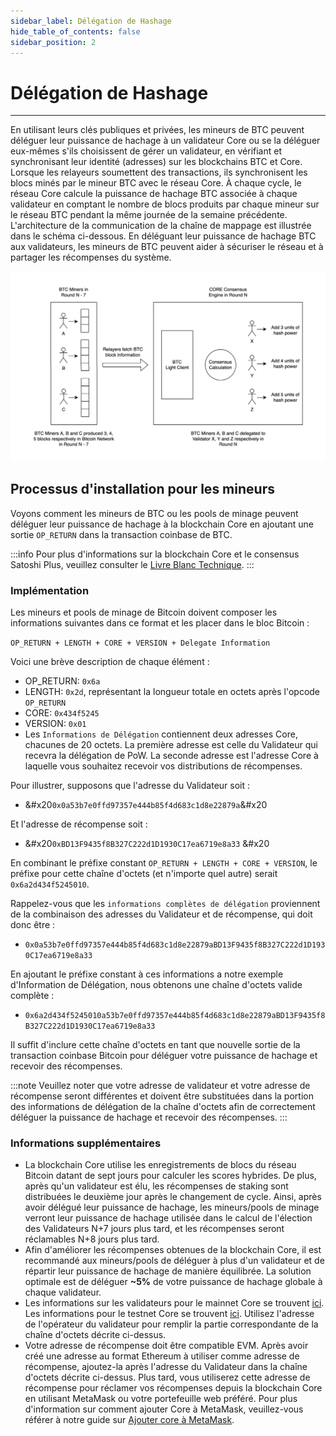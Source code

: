 ```yaml
---
sidebar_label: Délégation de Hashage
hide_table_of_contents: false
sidebar_position: 2
---
```


# Délégation de Hashage

---

En utilisant leurs clés publiques et privées, les mineurs de BTC peuvent déléguer leur puissance de hachage à un validateur Core ou se la déléguer eux-mêmes s'ils choisissent de gérer un validateur, en vérifiant et synchronisant leur identité (adresses) sur les blockchains BTC et Core. Lorsque les relayeurs soumettent des transactions, ils synchronisent les blocs minés par le mineur BTC avec le réseau Core. À chaque cycle, le réseau Core calcule la puissance de hachage BTC associée à chaque validateur en comptant le nombre de blocs produits par chaque mineur sur le réseau BTC pendant la même journée de la semaine précédente. L'architecture de la communication de la chaîne de mappage est illustrée dans le schéma ci-dessous. En déléguant leur puissance de hachage BTC aux validateurs, les mineurs de BTC peuvent aider à sécuriser le réseau et à partager les récompenses du système.

![delegate-hash](../../static/img/delegate/miner-power-relaying.png)

## Processus d'installation pour les mineurs

Voyons comment les mineurs de BTC ou les pools de minage peuvent déléguer leur puissance de hachage à la blockchain Core en ajoutant une sortie `OP_RETURN` dans la transaction coinbase de BTC.

:::info
Pour plus d'informations sur la blockchain Core et le consensus Satoshi Plus, veuillez consulter le [Livre Blanc Technique](https://whitepaper.coredao.org/).
:::

### Implémentation

Les mineurs et pools de minage de Bitcoin doivent composer les informations suivantes dans ce format et les placer dans le bloc Bitcoin :

`OP_RETURN + LENGTH + CORE + VERSION + Delegate Information`

Voici une brève description de chaque élément :

- OP\_RETURN: `0x6a`
- LENGTH: `0x2d`, représentant la longueur totale en octets après l'opcode `OP_RETURN`
- CORE: `0x434f5245`
- VERSION: `0x01`
- Les `Informations de Délégation` contiennent deux adresses Core, chacunes de 20 octets. La première adresse est celle du Validateur qui recevra la délégation de PoW. La seconde adresse est l'adresse Core à laquelle vous souhaitez recevoir vos distributions de récompenses.

Pour illustrer, supposons que l'adresse du Validateur soit :

- &#x20`0x0a53b7e0ffd97357e444b85f4d683c1d8e22879a`&#x20

Et l'adresse de récompense soit :

- &#x20`0xBD13F9435f8B327C222d1D1930C17ea6719e8a33` &#x20

En combinant le préfixe constant `OP_RETURN + LENGTH + CORE + VERSION`, le préfixe pour cette chaîne d'octets (et n'importe quel autre) serait `0x6a2d434f5245010`.

Rappelez-vous que les `informations complètes de délégation` proviennent de la combinaison des adresses du Validateur et de récompense, qui doit donc être :

- `0x0a53b7e0ffd97357e444b85f4d683c1d8e22879aBD13F9435f8B327C222d1D1930C17ea6719e8a33`

En ajoutant le préfixe constant à ces informations a notre exemple d'Information de Délégation, nous obtenons une chaîne d'octets valide complète :

- `0x6a2d434f5245010a53b7e0ffd97357e444b85f4d683c1d8e22879aBD13F9435f8B327C222d1D1930C17ea6719e8a33`

Il suffit d'inclure cette chaîne d'octets en tant que nouvelle sortie de la transaction coinbase Bitcoin pour déléguer votre puissance de hachage et recevoir des récompenses.

:::note
Veuillez noter que votre adresse de validateur et votre adresse de récompense seront différentes et doivent être substituées dans la portion des informations de délégation de la chaîne d'octets afin de correctement déléguer la puissance de hachage et recevoir des récompenses.
:::

### Informations supplémentaires

- La blockchain Core utilise les enregistrements de blocs du réseau Bitcoin datant de sept jours pour calculer les scores hybrides. De plus, après qu'un validateur est élu, les récompenses de staking sont distribuées le deuxième jour après le changement de cycle. Ainsi, après avoir délégué leur puissance de hachage, les mineurs/pools de minage verront leur puissance de hachage utilisée dans le calcul de l'élection des Validateurs N+7 jours plus tard, et les récompenses seront réclamables N+8 jours plus tard.
- Afin d'améliorer les récompenses obtenues de la blockchain Core, il est recommandé aux mineurs/pools de déléguer à plus d'un validateur et de répartir leur puissance de hachage de manière équilibrée. La solution optimale est de déléguer **\~5%** de votre puissance de hachage globale à chaque validateur.
- Les informations sur les validateurs pour le mainnet Core se trouvent [ici](https://stake.coredao.org/). Les informations pour le testnet Core se trouvent [ici](https://stake.test.btcs.network/). Utilisez l'adresse de l'opérateur du validateur pour remplir la partie correspondante de la chaîne d'octets décrite ci-dessus.
- Votre adresse de récompense doit être compatible EVM. Après avoir créé une adresse au format Ethereum à utiliser comme adresse de récompense, ajoutez-la après l'adresse du Validateur dans la chaîne d'octets décrite ci-dessus. Plus tard, vous utiliserez cette adresse de récompense pour réclamer vos récompenses depuis la blockchain Core en utilisant MetaMask ou votre portefeuille web préféré. Pour plus d'information sur comment ajouter Core à MetaMask, veuillez-vous référer à notre guide sur [Ajouter core à MetaMask](https://medium.com/@core\_dao/add-core-to-metamask-7b1dd90041ce).
